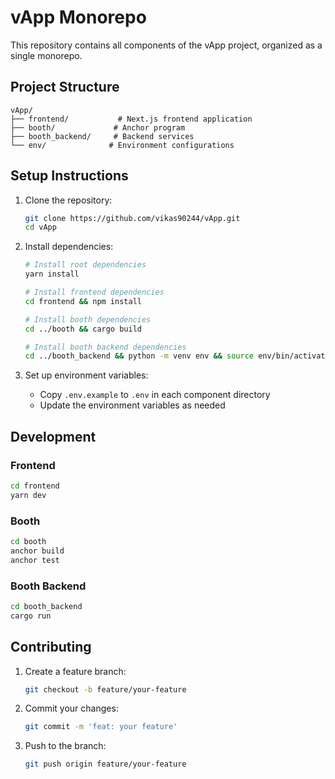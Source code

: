 # vApp Monorepo

This repository contains all components of the vApp project, organized as a single monorepo.

## Project Structure

```
vApp/
├── frontend/           # Next.js frontend application
├── booth/             # Anchor program
├── booth_backend/     # Backend services
└── env/              # Environment configurations
```

## Setup Instructions

1. Clone the repository:
   ```bash
   git clone https://github.com/vikas90244/vApp.git
   cd vApp
   ```

2. Install dependencies:
   ```bash
   # Install root dependencies
   yarn install

   # Install frontend dependencies
   cd frontend && npm install

   # Install booth dependencies
   cd ../booth && cargo build

   # Install booth backend dependencies
   cd ../booth_backend && python -m venv env && source env/bin/activate && python manage.py runserver 
   ```

2. Set up environment variables:
   - Copy `.env.example` to `.env` in each component directory
   - Update the environment variables as needed

## Development

### Frontend
```bash
cd frontend
yarn dev
```

### Booth
```bash
cd booth
anchor build
anchor test
```

### Booth Backend
```bash
cd booth_backend
cargo run
```

## Contributing

1. Create a feature branch:
   ```bash
   git checkout -b feature/your-feature
   ```

2. Commit your changes:
   ```bash
   git commit -m 'feat: your feature'
   ```

3. Push to the branch:
   ```bash
   git push origin feature/your-feature
   ```
